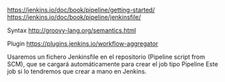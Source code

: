 https://jenkins.io/doc/book/pipeline/getting-started/
https://jenkins.io/doc/book/pipeline/jenkinsfile/

Syntax
http://groovy-lang.org/semantics.html

Plugin
https://plugins.jenkins.io/workflow-aggregator


Usaremos un fichero Jenkinsfile en el repositorio (Pipeline script from SCM), que se cargará automáticamente para crear el job tipo Pipeline
Este job si lo tendremos que crear a mano en Jenkins.
